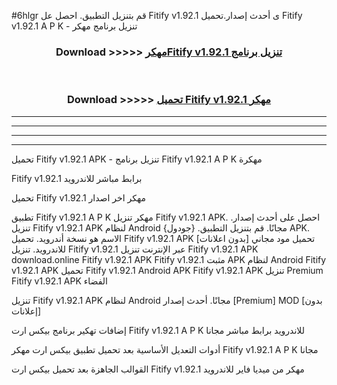 #6hlgr قم بتنزيل التطبيق. احصل عل Fitify v1.92.1 ى أحدث إصدار.تحميل Fitify v1.92.1 A P K - تنزيل برنامج مهكر



<div align="center">
<h3>Download >>>>> <a href="https://ar-sites.web.app/?ar= Fitify v1.92.1">مهكرFitify v1.92.1 تنزيل برنامج</a></h3><br>

<h3>Download >>>>> <a href="https://ar-sites.web.app/?ar= Fitify v1.92.1">تحميل Fitify v1.92.1 مهكر</a></h3>
</div>


----------------------------------------------------------

----------------------------------------------------------

----------------------------------------------------------

----------------------------------------------------------


تحميل Fitify v1.92.1 APK - تنزيل برنامج Fitify v1.92.1 A P K مهكرة

Fitify v1.92.1 برابط مباشر للاندرويد

تحميل Fitify v1.92.1 مهكر اخر اصدار

تطبيق Fitify v1.92.1 A P K مهكر
تنزيل Fitify v1.92.1 APK. احصل على أحدث إصدار.
تنزيل Fitify v1.92.1 APK لنظام Android مجانًا.
قم بتنزيل التطبيق. {جودول} APK. الاسم هو نسخة أندرويد.
تحميل Fitify v1.92.1 APK [بدون اعلانات]
تحميل مود مجاني للاندرويد.
تنزيل Fitify v1.92.1 عبر الإنترنت
تنزيل Fitify v1.92.1 APK
download.online Fitify v1.92.1 APK
Fitify v1.92.1 مثبت APK لنظام Android
Fitify v1.92.1 APK
تحميل Fitify v1.92.1 Android APK
Fitify v1.92.1 APK تنزيل Premium
Fitify v1.92.1 APK الفضاء

تنزيل Fitify v1.92.1 APK لنظام Android مجانًا. أحدث إصدار [Premium] MOD [بدون إعلانات]

إضافات تهكير برنامج بيكس ارت Fitify v1.92.1 A P K للاندرويد برابط مباشر مجانا

أدوات التعديل الأساسية بعد تحميل تطبيق بيكس ارت مهكر Fitify v1.92.1 A P K مجانا

القوالب الجاهزة بعد تحميل بيكس ارت Fitify v1.92.1 مهكر من ميديا فاير للاندرويد



